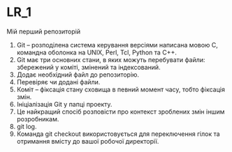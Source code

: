 # LR_1
Мій перший репозиторій 

1) Git – розподілена система керування версіями написана мовою С, командна оболонка на UNIX, Perl, Tcl, Python та C++.
2) Git має три основних стани, в яких можуть перебувати файли: збережений у коміті, змінений та індексований.
3) Додає необхідний файл до репозиторію.
4) Перевіряє чи додані файли.
5) Коміт – фіксація стану сховища в певний момент часу, тобто фіксація змін.
6) Ініціалізація Git у папці проекту.
7) Це найкращий спосіб розповісти про контекст зроблених змін іншим розробникам.
8) git log.
9) Команда git checkout використовується для переключення гілок та отримання вмісту до вашої робочої директорії.
